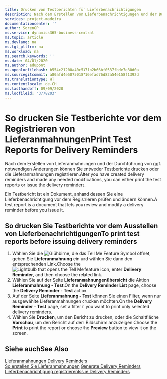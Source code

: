 ```yaml
---
title: Drucken von Testberichten für Lieferbenachrichtigungen
description: Nach dem Erstellen von Lieferbenachrichtigungen und der Durchführung von ggf. erforderlichen Änderungen können Sie entweder Testberichte drucken oder die Lieferbenachrichtigungen ausstellen.
services: project-madeira
documentationcenter: ''
author: SorenGP
ms.service: dynamics365-business-central
ms.topic: article
ms.devlang: na
ms.tgt_pltfrm: na
ms.workload: na
ms.search.keywords: ''
ms.date: 04/01/2020
ms.author: edupont
ms.openlocfilehash: b554c21200a40c5371b2b66bf0537fbde7e80d0a
ms.sourcegitcommit: a80afd4e5075018716efad76d82a54e158f1392d
ms.translationtype: HT
ms.contentlocale: de-CH
ms.lasthandoff: 09/09/2020
ms.locfileid: "3778203"
---
```

# <a name="print-test-reports-for-delivery-reminders"></a><span data-ttu-id="c106b-103">So drucken Sie Testberichte vor dem Registrieren von Lieferanmahnungen</span><span class="sxs-lookup"><span data-stu-id="c106b-103">Print Test Reports for Delivery Reminders</span></span>
<span data-ttu-id="c106b-104">Nach dem Erstellen von Lieferanmahnungen und der Durchführung von ggf. notwendigen Änderungen können Sie entweder Testberichte drucken oder die Lieferanmahnungen registrieren.</span><span class="sxs-lookup"><span data-stu-id="c106b-104">After you have created delivery reminders and made any needed modifications, you can either print the test reports or issue the delivery reminders.</span></span>  

<span data-ttu-id="c106b-105">Ein Testbericht ist ein Dokument, anhand dessen Sie eine Lieferbenachrichtigung vor dem Registrieren prüfen und ändern können.</span><span class="sxs-lookup"><span data-stu-id="c106b-105">A test report is a document that lets you review and modify a delivery reminder before you issue it.</span></span>  

## <a name="to-print-test-reports-before-issuing-delivery-reminders"></a><span data-ttu-id="c106b-106">So drucken Sie Testberichte vor dem Ausstellen von Lieferbenachrichtigungen</span><span class="sxs-lookup"><span data-stu-id="c106b-106">To print test reports before issuing delivery reminders</span></span>  

1.  <span data-ttu-id="c106b-107">Wählen Sie die ![Glühbirne, die das Tell Me Feature](../../media/ui-search/search_small.png "Tell me-Funktion") Symbol öffnet, geben Sie **Lieferanmahnung** ein und wählen Sie dann den entsprechenden Link.</span><span class="sxs-lookup"><span data-stu-id="c106b-107">Choose the ![Lightbulb that opens the Tell Me feature](../../media/ui-search/search_small.png "Tell me what you want to do") icon, enter **Delivery Reminder**, and then choose the related link.</span></span>  
2.  <span data-ttu-id="c106b-108">Wählen Sie auf der Seite **Lieferanmahnungenübersicht** die Aktion **Lieferanmahnung - Test**.</span><span class="sxs-lookup"><span data-stu-id="c106b-108">On the **Delivery Reminder List** page, choose the **Delivery Reminder - Test** action.</span></span>  
3.  <span data-ttu-id="c106b-109">Auf der Seite **Lieferanmahnung - Test** können Sie einen Filter, wenn nur ausgewählte Lieferanmahnungen drucken möchten.</span><span class="sxs-lookup"><span data-stu-id="c106b-109">On the **Delivery Reminder - Test** page, set a filter if you want to print only selected delivery reminders.</span></span>  
4.  <span data-ttu-id="c106b-110">Wählen Sie **Drucken**, um den Bericht zu drucken, oder die Schaltfläche **Vorschau**, um den Bericht auf dem Bildschirm anzuzeigen.</span><span class="sxs-lookup"><span data-stu-id="c106b-110">Choose the **Print** to print the report or choose the **Preview** button to view it on the screen.</span></span>  

## <a name="see-also"></a><span data-ttu-id="c106b-111">Siehe auch</span><span class="sxs-lookup"><span data-stu-id="c106b-111">See Also</span></span>  
 <span data-ttu-id="c106b-112">[Lieferanmahnungen](delivery-reminders.md) </span><span class="sxs-lookup"><span data-stu-id="c106b-112">[Delivery Reminders](delivery-reminders.md) </span></span>  
 <span data-ttu-id="c106b-113">[So erstellen Sie Lieferanmahnungen](how-to-generate-delivery-reminders.md) </span><span class="sxs-lookup"><span data-stu-id="c106b-113">[Generate Delivery Reminders](how-to-generate-delivery-reminders.md) </span></span>  
 [<span data-ttu-id="c106b-114">Lieferbenachrichtigung registrieren</span><span class="sxs-lookup"><span data-stu-id="c106b-114">Issue Delivery Reminders</span></span>](how-to-issue-delivery-reminders.md)
